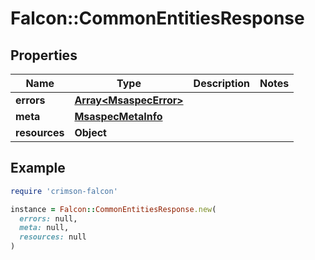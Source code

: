 # Falcon::CommonEntitiesResponse

## Properties

| Name | Type | Description | Notes |
| ---- | ---- | ----------- | ----- |
| **errors** | [**Array&lt;MsaspecError&gt;**](MsaspecError.md) |  |  |
| **meta** | [**MsaspecMetaInfo**](MsaspecMetaInfo.md) |  |  |
| **resources** | **Object** |  |  |

## Example

```ruby
require 'crimson-falcon'

instance = Falcon::CommonEntitiesResponse.new(
  errors: null,
  meta: null,
  resources: null
)
```

